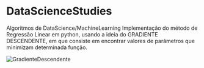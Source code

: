 # DataScienceStudies
Algoritmos de DataScience/MachineLearning
Implementação do método de Regressão Linear em python, usando a ideia do GRADIENTE DESCENDENTE, em que consiste em encontrar valores de parâmetros que minimizam determinada função.

![GradienteDescendente](https://user-images.githubusercontent.com/130702330/232258727-f716e916-b2f6-46ad-b59a-d8ae4727736e.jpg)
